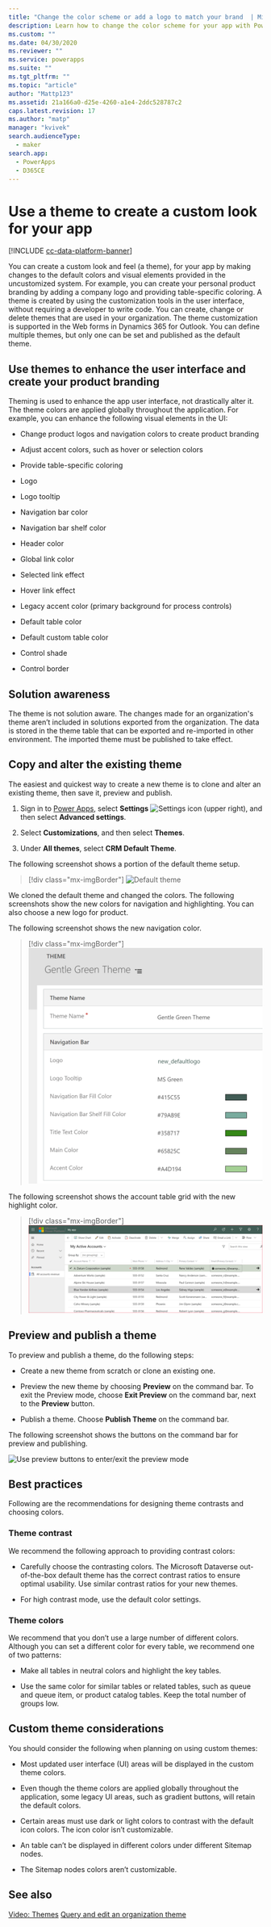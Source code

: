 ```yaml
---
title: "Change the color scheme or add a logo to match your brand  | MicrosoftDocs"
description: Learn how to change the color scheme for your app with Power Apps
ms.custom: ""
ms.date: 04/30/2020
ms.reviewer: ""
ms.service: powerapps
ms.suite: ""
ms.tgt_pltfrm: ""
ms.topic: "article"
author: "Mattp123"
ms.assetid: 21a166a0-d25e-4260-a1e4-2ddc528787c2
caps.latest.revision: 17
ms.author: "matp"
manager: "kvivek"
search.audienceType: 
  - maker
search.app: 
  - PowerApps
  - D365CE
---
```

# Use a theme to create a custom look for your app

[!INCLUDE [cc-data-platform-banner](../../includes/cc-data-platform-banner.md)]

You can create a custom look and feel (a theme), for your app by making changes to the default colors and visual elements provided in the uncustomized system. For example, you can create your personal product branding by adding a company logo and providing table-specific coloring. A theme is created by using the customization tools in the user interface, without requiring a developer to write code. You can create, change or delete themes that are used in your organization. The theme customization is supported in the Web forms in Dynamics 365 for Outlook. You can define multiple themes, but only one can be set and published as the default theme.  
  
<a name="UseThemes"></a>   
## Use themes to enhance the user interface and create your product branding  
 Theming is used to enhance the app user interface, not drastically alter it. The theme colors are applied globally throughout the application. For example, you can enhance the following visual elements in the UI:  
  
-   Change product logos and navigation colors to create product branding  
  
-   Adjust accent colors, such as hover or selection colors  
  
-   Provide table-specific coloring  
    
-   Logo  
  
-   Logo tooltip  
  
-   Navigation bar color  
  
-   Navigation bar shelf color
  
-   Header color  
  
-   Global link color  
  
-   Selected link effect  
  
-   Hover link effect  
  
-   Legacy accent color (primary background for process controls)  
  
-   Default table color  
  
-   Default custom table color  
  
-   Control shade  
  
-   Control border  
  
<a name="Solution"></a>   
## Solution awareness  
 The theme is not solution aware. The changes made for an organization's theme aren’t included in  solutions exported from the organization. The data is stored in the theme table that can be exported and re-imported in other environment. The imported theme must be published to take effect.  
  
<a name="CloneAlter"></a>   
## Copy and alter the existing theme  
 The easiest and quickest way to create a new theme is to clone and alter an existing theme, then save it, preview and publish. 
 
1. Sign in to [Power Apps](https://make.powerapps.com/?utm_source=padocs&utm_medium=linkinadoc&utm_campaign=referralsfromdoc), select **Settings** ![Settings icon](../model-driven-apps/media/powerapps-gear.png) (upper right), and then select **Advanced settings**.

2. Select **Customizations**, and then select **Themes**.

3. Under **All themes**, select **CRM Default Theme**. 

The following screenshot shows a portion of the default theme setup.  

> [!div class="mx-imgBorder"] 
> ![Default theme](media/default-theme.png) 
  
 We cloned the default theme and changed the colors. The following screenshots show the new colors for navigation and highlighting. You can also choose a new logo for product.  
  
 The following screenshot shows the new navigation color.  
 
 > [!div class="mx-imgBorder"] 
 > ![Gentle green theme colors](media/theme-gentle-green.png "Gentle green theme colors")  
  
 The following screenshot shows the account table grid with the new highlight color.  
 
 > [!div class="mx-imgBorder"] 
 > ![Gentle green theme account grid](media/themes-gentle-green-account-grid.png "Gentle green theme account grid")  
  
<a name="Publish"></a>   
## Preview and publish a theme  
 To preview and publish a theme, do the following steps:  
  
-   Create a new theme from scratch or clone an existing one.  
  
-   Preview the new theme by choosing **Preview** on the command bar. To exit the Preview mode, choose **Exit Preview** on the command bar, next to the **Preview** button.  
  
-   Publish a theme. Choose **Publish Theme** on the command bar.  
  
 The following screenshot shows the buttons on the command bar for preview and publishing.  
  
 ![Use preview buttons to enter&#47;exit the preview mode](media/themes-preview-buttons.PNG "Use preview buttons to enter/exit the preview mode")  
  
<a name="BestPracticies"></a>   
## Best practices  
 Following are the recommendations for designing theme contrasts and choosing colors.  
  
### Theme contrast  
 We recommend the following approach to providing contrast colors:  
  
-   Carefully choose the contrasting colors. The Microsoft Dataverse out-of-the-box default theme has the correct contrast ratios to ensure optimal usability. Use similar contrast ratios for your new themes.  
  
-   For high contrast mode, use the default color settings.  
  
### Theme colors  
 We recommend that you don’t use a large number of different colors. Although you can set a different color for every table, we recommend one of two patterns:  
  
-   Make all tables in neutral colors and highlight the key tables.  
  
-   Use the same color for similar tables or related tables, such as queue and queue item, or product catalog tables. Keep the total number of groups low.  
  
<a name="Considerations"></a>   
## Custom theme considerations  
 You should consider the following when planning on using custom themes:  
  
-   Most updated user interface (UI) areas will be displayed in the custom theme colors.  
  
-   Even though the theme colors are applied globally throughout the application, some legacy UI areas, such as gradient buttons, will retain the default colors.  
  
-   Certain areas must use dark or light colors to contrast with the default icon colors. The icon color isn’t customizable.  
  
-   An table can’t be displayed in different colors under different Sitemap nodes.  
  
-   The Sitemap nodes colors aren’t customizable.  
  
## See also  
         
 [Video: Themes](https://go.microsoft.com/fwlink/p/?LinkId=529568)
 [Query and edit an organization theme](https://docs.microsoft.com/dynamics365/customer-engagement/developer/customize-dev/query-and-edit-an-organization-theme)

